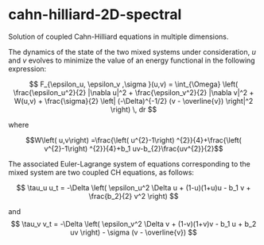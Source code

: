 # cahn-hilliard-2D-spectral
Solution of coupled Cahn-Hilliard equations in multiple dimensions.

The dynamics of the state of the two mixed systems under consideration, $u$ and $v$ evolves to minimize the value of
an energy functional in the following expression: 



$$
F_{\epsilon_u, \epsilon_v ,\sigma }(u,v) = \int_{\Omega} \left( \frac{\epsilon_u^2}{2} |\nabla u|^2 + \frac{\epsilon_v^2}{2} |\nabla v|^2 + W(u,v) + \frac{\sigma}{2} \left| (-\Delta)^{-1/2} (v - \overline{v}) \right|^2 \right) \, dr
$$



where

$$W\left( u,v\right) =\frac{\left( u^{2}-1\right) ^{2}}{4}+\frac{\left(
v^{2}-1\right) ^{2}}{4}+b_1 uv-b_{2}\frac{uv^{2}}{2}$$


The associated Euler-Lagrange system of equations corresponding to the mixed
system  are two coupled  CH equations, as follows:

$$
\tau_u u_t = -\Delta \left( \epsilon_u^2 \Delta u + (1-u)(1+u)u - b_1 v + \frac{b_2}{2} v^2 \right)
$$

and
$$
\tau_v v_t = -\Delta \left( \epsilon_v^2 \Delta v + (1-v)(1+v)v - b_1 u + b_2 uv \right) - \sigma (v - \overline{v})
$$

